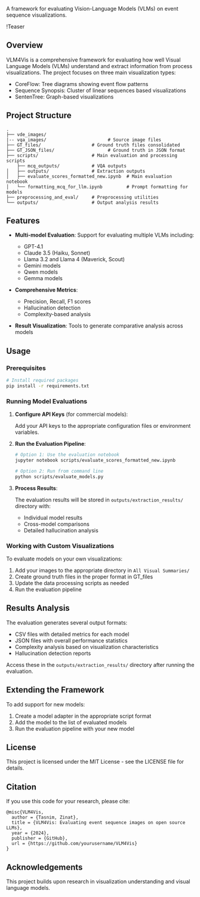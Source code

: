 A framework for evaluating Vision-Language Models (VLMs) on event sequence visualizations.

!Teaser

## Overview

VLM4Vis is a comprehensive framework for evaluating how well Visual Language Models (VLMs) understand and extract information from process visualizations. The project focuses on three main visualization types:

- CoreFlow: Tree diagrams showing event flow patterns
- Sequence Synopsis: Cluster of linear sequences based visualizations
- SentenTree: Graph-based  visualizations

## Project Structure

```
.
├── vde_images/
|-- vqa_images/                       # Source image files
├── GT_files/                   # Ground truth files consolidated
├── GT_JSON_files/                    # Ground truth in JSON format
├── scripts/                    # Main evaluation and processing scripts
    ├── mcq_outputs/            # VQA outputs
│   ├── outputs/                # Extraction outputs
│   ├── evaluate_scores_formatted_new.ipynb  # Main evaluation notebook
│   └── formatting_mcq_for_llm.ipynb         # Prompt formatting for models
├── preprocessing_and_eval/     # Preprocessing utilities
└── outputs/                    # Output analysis results
```

## Features

- **Multi-model Evaluation**: Support for evaluating multiple VLMs including:
  - GPT-4.1
  - Claude 3.5 (Haiku, Sonnet)
  - Llama 3.2 and Llama 4 (Maverick, Scout)
  - Gemini models
  - Qwen models
  - Gemma models

- **Comprehensive Metrics**:
  - Precision, Recall, F1 scores
  - Hallucination detection
  - Complexity-based analysis

- **Result Visualization**: Tools to generate comparative analysis across models

## Usage

### Prerequisites

```bash
# Install required packages
pip install -r requirements.txt
```

### Running Model Evaluations

1. **Configure API Keys** (for commercial models):

   Add your API keys to the appropriate configuration files or environment variables.

2. **Run the Evaluation Pipeline**:

   ```bash
   # Option 1: Use the evaluation notebook
   jupyter notebook scripts/evaluate_scores_formatted_new.ipynb
   
   # Option 2: Run from command line
   python scripts/evaluate_models.py
   ```

3. **Process Results**:

   The evaluation results will be stored in `outputs/extraction_results/` directory with:
   - Individual model results
   - Cross-model comparisons
   - Detailed hallucination analysis

### Working with Custom Visualizations

To evaluate models on your own visualizations:

1. Add your images to the appropriate directory in `All Visual Summaries/`
2. Create ground truth files in the proper format in GT_files
3. Update the data processing scripts as needed
4. Run the evaluation pipeline

## Results Analysis

The evaluation generates several output formats:

- CSV files with detailed metrics for each model
- JSON files with overall performance statistics
- Complexity analysis based on visualization characteristics
- Hallucination detection reports

Access these in the `outputs/extraction_results/` directory after running the evaluation.

## Extending the Framework

To add support for new models:

1. Create a model adapter in the appropriate script format
2. Add the model to the list of evaluated models
3. Run the evaluation pipeline with your new model

## License

This project is licensed under the MIT License - see the LICENSE file for details.

## Citation

If you use this code for your research, please cite:

```
@misc{VLM4Vis,
  author = {Tasnim, Zinat},
  title = {VLM4Vis: Evaluating event sequence images on open source LLMs},
  year = {2024},
  publisher = {GitHub},
  url = {https://github.com/yourusername/VLM4Vis}
}
```

## Acknowledgements

This project builds upon research in visualization understanding and visual language models.
